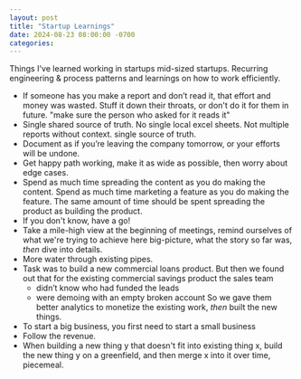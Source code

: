 ```yaml
---
layout: post
title: "Startup Learnings"
date: 2024-08-23 08:00:00 -0700
categories:
---
```


Things I've learned working in startups mid-sized startups. Recurring engineering & process patterns and learnings on how to work efficiently.

- If someone has you make a report and don’t read it, that effort and money was wasted. Stuff it down their throats, or don't do it for them in future. "make sure the person who asked for it reads it"
- Single shared source of truth. No single local excel sheets. Not multiple reports without context. single source of truth.
- Document as if you’re leaving the company tomorrow, or your efforts will be undone.
- Get happy path working, make it as wide as possible, then worry about edge cases.
- Spend as much time spreading the content as you do making the content. Spend as much time marketing a feature as you do making the feature. The same amount of time should be spent spreading the product as building the product.
- If you don't know, have a go!
- Take a mile-high view at the beginning of meetings, remind ourselves of what we're trying to achieve here big-picture, what the story so far was, _then_ dive into details.
- More water through existing pipes.
- Task was to build a new commercial loans product. But then we found out that for the existing commercial savings product the sales team
    - didn’t know who had funded the leads
    - were demoing with an empty broken account
    So we gave them better analytics to monetize the existing work, _then_ built the new things.
- To start a big business, you first need to start a small business
- Follow the revenue.
- When building a new thing y that doesn't fit into existing thing x, build the new thing y on a greenfield, and then merge x into it over time, piecemeal.